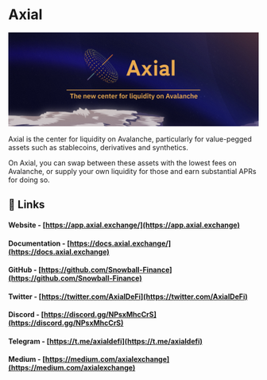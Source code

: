 # Axial

![](<../.gitbook/assets/image (15) (1).png>)

Axial is the center for liquidity on Avalanche, particularly for value-pegged assets such as stablecoins, derivatives and synthetics.

On Axial, you can swap between these assets with the lowest fees on Avalanche, or supply your own liquidity for those and earn substantial APRs for doing so.

## 🔗 Links

#### **Website** - [https://app.axial.exchange/](https://app.axial.exchange)

#### **Documentation** - [https://docs.axial.exchange/](https://docs.axial.exchange)

#### **GitHub** - [https://github.com/Snowball-Finance](https://github.com/Snowball-Finance)

#### **Twitter** - [https://twitter.com/AxialDeFi](https://twitter.com/AxialDeFi)

#### **Discord** - [https://discord.gg/NPsxMhcCrS](https://discord.gg/NPsxMhcCrS)

#### **Telegram** - [https://t.me/axialdefi](https://t.me/axialdefi)

#### **Medium** - [https://medium.com/axialexchange](https://medium.com/axialexchange)
